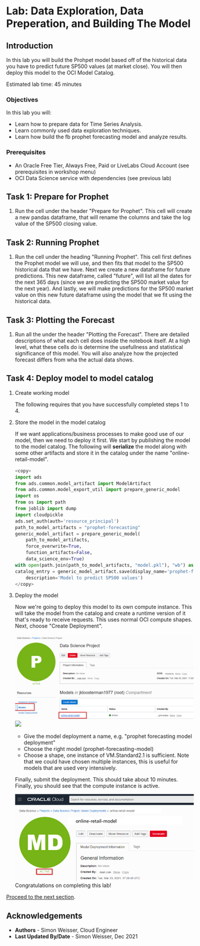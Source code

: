 # Lab: Data Exploration, Data Preperation, and Building The Model

## Introduction

In this lab you will build the Prohpet model based off of the historical data you have to predict future SP500 values (at market close). You will then deploy this model to the OCI Model Catalog.

Estimated lab time: 45 minutes

### Objectives

In this lab you will:
* Learn how to prepare data for Time Series Analysis.
* Learn commonly used data exploration techniques.
* Learn how build the fb prophet forecasting model and analyze results.

### Prerequisites

* An Oracle Free Tier, Always Free, Paid or LiveLabs Cloud Account (see prerequisites in workshop menu)
* OCI Data Science service with dependencies (see previous lab)

## Task 1: Prepare for Prophet

1. Run the cell under the header "Prepare for Prophet". This cell will create a new pandas dataframe, that will rename the columns and take the log value of the
   SP500 closing value.

## Task 2: Running Prophet

1. Run the cell under the heading "Running Prophet". This cell first defines the Prophet model we will use, and then fits that model to the SP500 historical data that we have.
   Next we create a new dataframe for future predictions. This new dataframe, called "future", will list all the dates for the next 365 days (since we are predicting the SP500
   market value for the next year). And lastly, we will make predictions for the SP500 market value on this new future dataframe using the model that we fit using the 
   historical data.

## Task 3: Plotting the Forecast

1. Run all the under the header "Plotting the Forecast". There are detailed descriptions of what each cell does inside the notebook itself. At a high level, 
   what these cells do is determine the usefullness and statistical significance of this model. You will also analyze how the projected forecast differs from wha
   the actual data shows.


## Task 4: Deploy model to model catalog

1. Create working model

    The following requires that you have successfully completed steps 1 to 4.

2. Store the model in the model catalog

    If we want applications/business processes to make good use of our model, then we need to deploy it first. We start by publishing the model to the model catalog. The following will **serialize** the model along with some other artifacts and store it in the catalog under the name "online-retail-model".

    ```python
    <copy>
    import ads
    from ads.common.model_artifact import ModelArtifact
    from ads.common.model_export_util import prepare_generic_model
    import os
    from os import path
    from joblib import dump
    import cloudpickle
    ads.set_auth(auth='resource_principal')
    path_to_model_artifacts = "prophet-forecasting"
    generic_model_artifact = prepare_generic_model(
        path_to_model_artifacts,
        force_overwrite=True,
        function_artifacts=False,
        data_science_env=True)
    with open(path.join(path_to_model_artifacts, "model.pkl"), "wb") as outfile: cloudpickle.dump(model, outfile)
    catalog_entry = generic_model_artifact.save(display_name='prophet-forecasting-model',
        description='Model to predict SP500 values')
    </copy>
    ```

3. Deploy the model

    Now we're going to deploy this model to its own compute instance. This will take the model from the catalog and create a runtime version of it that's ready to receive requests. This uses normal OCI compute shapes. Next, choose "Create Deployment".

    ![](./images/go-to-model-catalog3.png)
    ![](./images/create-deployment-button.png)

    - Give the model deployment a name, e.g. "prophet forecasting model deployment"
    - Choose the right model (prophet-forecasting-model)
    - Choose a shape, one instance of VM.Standard2.1 is sufficient. Note that we could have chosen multiple instances, this is useful for models that are used very intensively.

    Finally, submit the deployment. This should take about 10 minutes. Finally, you should see that the compute instance is active.

    ![](./images/deployed-model3.png)
Congratulations on completing this lab!

[Proceed to the next section](#next).

## Acknowledgements
* **Authors** - Simon Weisser, Cloud Engineer
* **Last Updated By/Date** - Simon Weisser, Dec 2021

